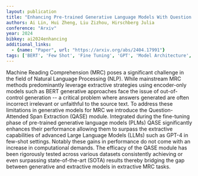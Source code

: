 ```yaml
---
layout: publication
title: "Enhancing Pre-trained Generative Language Models With Question Attended Span Extraction On Machine Reading Comprehension"
authors: Ai Lin, Hui Zheng, Liu Zizhou, Hirschberg Julia
conference: "Arxiv"
year: 2024
bibkey: ai2024enhancing
additional_links:
  - {name: "Paper", url: "https://arxiv.org/abs/2404.17991"}
tags: ['BERT', 'Few Shot', 'Fine Tuning', 'GPT', 'Model Architecture', 'Pretraining Methods', 'RAG', 'Training Techniques']
---
```

Machine Reading Comprehension (MRC) poses a significant challenge in the field of Natural Language Processing (NLP). While mainstream MRC methods predominantly leverage extractive strategies using encoder-only models such as BERT generative approaches face the issue of out-of-control generation -- a critical problem where answers generated are often incorrect irrelevant or unfaithful to the source text. To address these limitations in generative models for MRC we introduce the Question-Attended Span Extraction (QASE) module. Integrated during the fine-tuning phase of pre-trained generative language models (PLMs) QASE significantly enhances their performance allowing them to surpass the extractive capabilities of advanced Large Language Models (LLMs) such as GPT-4 in few-shot settings. Notably these gains in performance do not come with an increase in computational demands. The efficacy of the QASE module has been rigorously tested across various datasets consistently achieving or even surpassing state-of-the-art (SOTA) results thereby bridging the gap between generative and extractive models in extractive MRC tasks.

